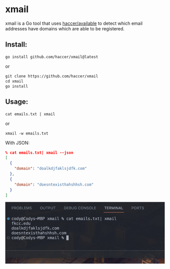 # xmail
xmail is a Go tool that uses [haccer/available](https://github.com/haccer/available) to detect which email addresses have domains which are able to be registered.

## Install:

```
go install github.com/haccer/xmail@latest
```

or

```
git clone https://github.com/haccer/xmail
cd xmail
go install
```

## Usage:

```
cat emails.txt | xmail
```

or

```
xmail -w emails.txt
```

With JSON:

```json
% cat emails.txt| xmail --json
[
  {
    "domain": "doalkdjfaklsjdfk.com"
  },
  {
    "domain": "doesntexisthahshhsh.com"
  }
]
```

![xmail](https://raw.githubusercontent.com/haccer/xmail/main/image.png)

